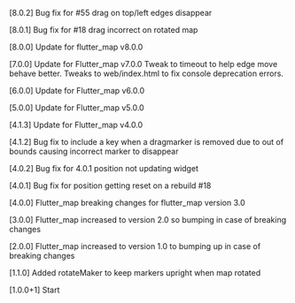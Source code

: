 [8.0.2]
Bug fix for #55 drag on top/left edges disappear

[8.0.1]
Bug fix for #18 drag incorrect on rotated map

[8.0.0]
Update for flutter_map v8.0.0

[7.0.0]
Update for Flutter_map v7.0.0
Tweak to timeout to help edge move behave better.
Tweaks to web/index.html to fix console deprecation errors.

[6.0.0]
Update for Flutter_map v6.0.0

[5.0.0]
Update for Flutter_map v5.0.0

[4.1.3]
Update for Flutter_map v4.0.0

[4.1.2]
Bug fix to include a key when a dragmarker is removed due to out of bounds causing incorrect
marker to disappear

[4.0.2]
Bug fix for 4.0.1 position not updating widget

[4.0.1]
Bug fix for position getting reset on a rebuild #18

[4.0.0]
Flutter_map breaking changes for flutter_map version 3.0

[3.0.0]
Flutter_map increased to version 2.0 so bumping in case of breaking changes

[2.0.0]
Flutter_map increased to version 1.0 to bumping up in case of breaking changes

[1.1.0]
Added rotateMaker to keep markers upright when map rotated

[1.0.0+1]
  Start
